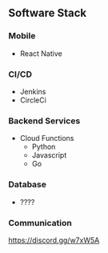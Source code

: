 ## Software Stack

### Mobile

* React Native

### CI/CD

* Jenkins
* CircleCi

### Backend Services

* Cloud Functions
  * Python
  * Javascript
  * Go

### Database

* ????

### Communication

https://discord.gg/w7xW5A
